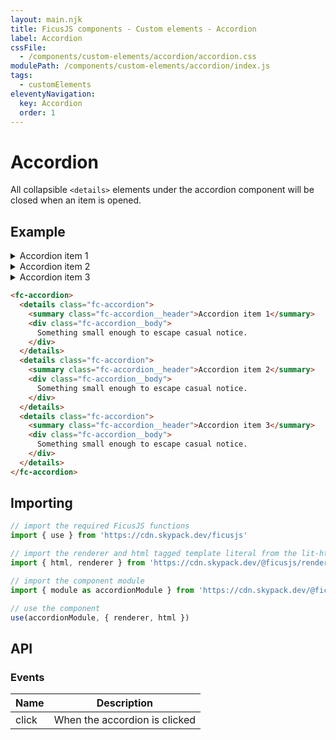```yaml
---
layout: main.njk
title: FicusJS components - Custom elements - Accordion
label: Accordion
cssFile:
  - /components/custom-elements/accordion/accordion.css
modulePath: /components/custom-elements/accordion/index.js
tags:
  - customElements
eleventyNavigation:
  key: Accordion
  order: 1
---
```

# Accordion

All collapsible `<details>` elements under the accordion component will be closed when an item is opened.

## Example

<div class="fd-component-container">
  <fc-accordion>
    <details class="fc-accordion">
      <summary class="fc-accordion__header">Accordion item 1</summary>
      <div class="fc-accordion__body">
        Something small enough to escape casual notice.
      </div>
    </details>
    <details class="fc-accordion">
      <summary class="fc-accordion__header">Accordion item 2</summary>
      <div class="fc-accordion__body">
        Something small enough to escape casual notice.
      </div>
    </details>
    <details class="fc-accordion">
      <summary class="fc-accordion__header">Accordion item 3</summary>
      <div class="fc-accordion__body">
        Something small enough to escape casual notice.
      </div>
    </details>
  </fc-accordion>
</div>

```html
<fc-accordion>
  <details class="fc-accordion">
    <summary class="fc-accordion__header">Accordion item 1</summary>
    <div class="fc-accordion__body">
      Something small enough to escape casual notice.
    </div>
  </details>
  <details class="fc-accordion">
    <summary class="fc-accordion__header">Accordion item 2</summary>
    <div class="fc-accordion__body">
      Something small enough to escape casual notice.
    </div>
  </details>
  <details class="fc-accordion">
    <summary class="fc-accordion__header">Accordion item 3</summary>
    <div class="fc-accordion__body">
      Something small enough to escape casual notice.
    </div>
  </details>
</fc-accordion>
```

## Importing

```js
// import the required FicusJS functions
import { use } from 'https://cdn.skypack.dev/ficusjs'

// import the renderer and html tagged template literal from the lit-html library
import { html, renderer } from 'https://cdn.skypack.dev/@ficusjs/renderers/lit-html'

// import the component module
import { module as accordionModule } from 'https://cdn.skypack.dev/@ficusjs/components/custom-elements/accordion'

// use the component
use(accordionModule, { renderer, html })
```

## API

### Events

| Name | Description |
| --- | --- |
| click | When the accordion is clicked |
